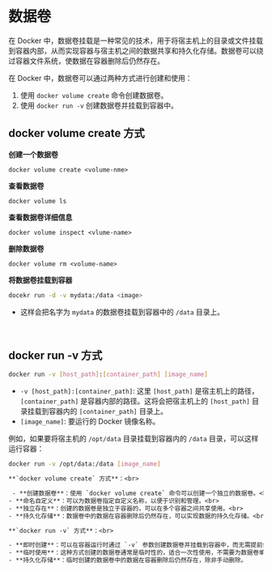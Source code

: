 # 数据卷

在 Docker 中，数据卷挂载是一种常见的技术，用于将宿主机上的目录或文件挂载到容器内部，从而实现容器与宿主机之间的数据共享和持久化存储。数据卷可以绕过容器文件系统，使数据在容器删除后仍然存在。

在 Docker 中，数据卷可以通过两种方式进行创建和使用：

1. 使用 `docker volume create` 命令创建数据卷。
2. 使用 `docker run -v` 创建数据卷并挂载到容器中。



## docker volume create 方式

**创建一个数据卷**

```
docker volume create <volume-nme>
```

**查看数据卷**

```
docker volume ls
```

**查看数据卷详细信息**

```
docker volume inspect <vlume-name>
```

**删除数据卷**

```
docker volume rm <volume-name>
```

**将数据卷挂载到容器**

~~~bash
docekr run -d -v mydata:/data <image>
~~~

- 这样会把名字为 `mydata` 的数据卷挂载到容器中的 `/data` 目录上。

<br>



## docker run -v 方式

```bash
docker run -v [host_path]:[container_path] [image_name]
```

- `-v [host_path]:[container_path]`: 这里 `[host_path]` 是宿主机上的路径，`[container_path]` 是容器内部的路径。这将会把宿主机上的 `[host_path]` 目录挂载到容器内的 `[container_path]` 目录上。
- `[image_name]`: 要运行的 Docker 镜像名称。

例如，如果要将宿主机的 `/opt/data` 目录挂载到容器内的 `/data` 目录，可以这样运行容器：

~~~bash
docker run -v /opt/data:/data [image_name]
~~~



~~~alert type=important
**`docker volume create` 方式**：<br>

 - **创建数据卷**：使用 `docker volume create` 命令可以创建一个独立的数据卷。<br>
- **命名自定义**：可以为数据卷指定自定义名称，以便于识别和管理。<br>
- **独立存在**：创建的数据卷是独立于容器的，可以在多个容器之间共享使用。<br>
- **持久化存储**：数据卷中的数据在容器删除后仍然存在，可以实现数据的持久化存储。<br><br>

**`docker run -v` 方式**：<br>

- **即时创建**：可以在容器运行时通过 `-v` 参数创建数据卷并挂载到容器中，而无需提前创建数据卷。<br>
- **临时使用**：这种方式创建的数据卷通常是临时性的，适合一次性使用，不需要为数据卷单独命名和管理。<br>
- **持久化存储**：临时创建的数据卷中的数据在容器删除后仍然存在，除非手动删除。
~~~



